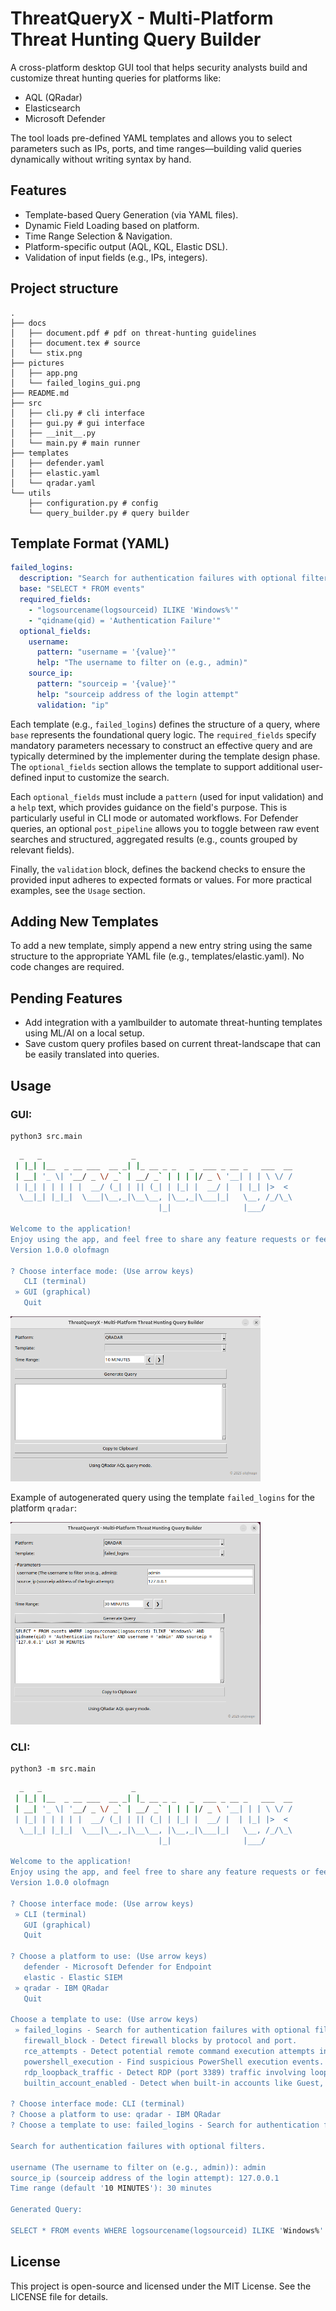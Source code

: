 #  ThreatQueryX - Multi-Platform Threat Hunting Query Builder
A cross-platform desktop GUI tool that helps security analysts build and customize threat hunting queries for platforms like:
- AQL (QRadar)
- Elasticsearch
- Microsoft Defender

The tool loads pre-defined YAML templates and allows you to select parameters such as IPs, ports, and time ranges—building valid queries dynamically without writing syntax by hand.

##  Features
-  Template-based Query Generation (via YAML files).
-  Dynamic Field Loading based on platform.
-  Time Range Selection & Navigation.
-  Platform-specific output (AQL, KQL, Elastic DSL).
-  Validation of input fields (e.g., IPs, integers).

## Project structure
```
.
├── docs
│   ├── document.pdf # pdf on threat-hunting guidelines
│   ├── document.tex # source
│   └── stix.png
├── pictures
│   ├── app.png
│   └── failed_logins_gui.png
├── README.md
├── src
│   ├── cli.py # cli interface
│   ├── gui.py # gui interface
│   ├── __init__.py
│   └── main.py # main runner
├── templates
│   ├── defender.yaml
│   ├── elastic.yaml
│   └── qradar.yaml
└── utils
    ├── configuration.py # config
    └── query_builder.py # query builder
```

##  Template Format (YAML)
```yaml
failed_logins:
  description: "Search for authentication failures with optional filters."
  base: "SELECT * FROM events"
  required_fields:
    - "logsourcename(logsourceid) ILIKE 'Windows%'"
    - "qidname(qid) = 'Authentication Failure'"
  optional_fields:
    username:
      pattern: "username = '{value}'"
      help: "The username to filter on (e.g., admin)"
    source_ip:
      pattern: "sourceip = '{value}'"
      help: "sourceip address of the login attempt"
      validation: "ip"
```

Each template (e.g., `failed_logins`) defines the structure of a query, where `base` represents the foundational query logic. The `required_fields` specify mandatory parameters necessary to construct an effective query and are typically determined by the implementer during the template design phase. The `optional_fields` section allows the template to support additional user-defined input to customize the search. 

Each `optional_fields` must include a `pattern` (used for input validation) and a `help` text, which provides guidance on the field's purpose. This is particularly useful in CLI mode or automated workflows. For Defender queries, an optional `post_pipeline` allows you to toggle between raw event searches and structured, aggregated results (e.g., counts grouped by relevant fields). 

Finally, the `validation` block, defines the backend checks to ensure the provided input adheres to expected formats or values. For more practical examples, see the `Usage` section. 
## Adding New Templates
To add a new template, simply append a new entry string using the same structure to the appropriate YAML file (e.g., templates/elastic.yaml). No code changes are required.

##  Pending Features
- Add integration with a yamlbuilder to automate threat-hunting templates using ML/AI on a local setup.
- Save custom query profiles based on current threat-landscape that can be easily translated into queries.

##  Usage

### GUI:
```python3
python3 src.main
```

```bash
  _   _                    _                                   
 | |_| |__  _ __ ___  __ _| |_ __ _ _   _  ___ _ __ _   ___  __
 | __| '_ \| '__/ _ \/ _` | __/ _` | | | |/ _ \ '__| | | \ \/ /
 | |_| | | | | |  __/ (_| | || (_| | |_| |  __/ |  | |_| |>  < 
  \__|_| |_|_|  \___|\__,_|\__\__, |\__,_|\___|_|   \__, /_/\_\
                                 |_|                |___/      

Welcome to the application! 
Enjoy using the app, and feel free to share any feature requests or feedback!
Version 1.0.0 olofmagn

? Choose interface mode: (Use arrow keys)
   CLI (terminal)
 » GUI (graphical)
   Quit

```

<img src="pictures/app.png" alt="app gui" width="400"/>

Example of autogenerated query using the template `failed_logins` for the platform `qradar`:

<img src="pictures/failed_logins_gui.png" alt="app gui" width="400"/>

### CLI:

```python3
python3 -m src.main
```

```bash
  _   _                    _                                   
 | |_| |__  _ __ ___  __ _| |_ __ _ _   _  ___ _ __ _   ___  __
 | __| '_ \| '__/ _ \/ _` | __/ _` | | | |/ _ \ '__| | | \ \/ /
 | |_| | | | | |  __/ (_| | || (_| | |_| |  __/ |  | |_| |>  < 
  \__|_| |_|_|  \___|\__,_|\__\__, |\__,_|\___|_|   \__, /_/\_\
                                 |_|                |___/      

Welcome to the application! 
Enjoy using the app, and feel free to share any feature requests or feedback!
Version 1.0.0 olofmagn

? Choose interface mode: (Use arrow keys)
 » CLI (terminal)
   GUI (graphical)
   Quit

? Choose a platform to use: (Use arrow keys)
   defender - Microsoft Defender for Endpoint
   elastic - Elastic SIEM
 » qradar - IBM QRadar
   Quit

Choose a template to use: (Use arrow keys)
 » failed_logins - Search for authentication failures with optional filters.
   firewall_block - Detect firewall blocks by protocol and port.
   rce_attempts - Detect potential remote command execution attempts in logs.
   powershell_execution - Find suspicious PowerShell execution events.
   rdp_loopback_traffic - Detect RDP (port 3389) traffic involving loopback addresses (127.0.0.0/8) using Event ID 5156.
   builtin_account_enabled - Detect when built-in accounts like Guest, DefaultAccount, or Administrator are enabled.

? Choose interface mode: CLI (terminal)
? Choose a platform to use: qradar - IBM QRadar
? Choose a template to use: failed_logins - Search for authentication failures with optional filters.

Search for authentication failures with optional filters.

username (The username to filter on (e.g., admin)): admin
source_ip (sourceip address of the login attempt): 127.0.0.1
Time range (default '10 MINUTES'): 30 minutes

Generated Query:

SELECT * FROM events WHERE logsourcename(logsourceid) ILIKE 'Windows%' AND qidname(qid) = 'Authentication Failure' AND username = 'admin' AND sourceip = '127.0.0.1' LAST 30 MINUTES
```

##  License
This project is open-source and licensed under the MIT License. See the LICENSE file for details.
